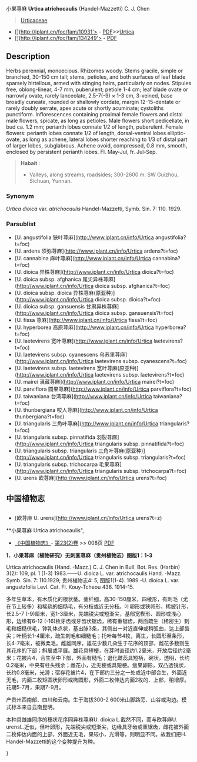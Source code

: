 小果荨麻 **Urtica atrichocaulis** (Handel-Mazzetti) C. J. Chen

> [Urticaceae](http://www.iplant.cn/info/Urticaceae?t=foc)
* [](http://iplant.cn/foc/fam/10931'> - [PDF](http://iplant.cn/foc/pdf/Urticaceae.pdf)>>[Urtica](http://www.iplant.cn/info/Urtica?t=foc)
* [](http://iplant.cn/foc/fam/134249'> - [PDF](http://www.iplant.cn/foc/pdf/Urtica.pdf)

## Description

Herbs perennial, monoecious. Rhizomes woody. Stems gracile, simple or branched, 30-150 cm tall; stems, petioles, and both surfaces of leaf blade sparsely hirtellous, armed with stinging hairs, particularly on nodes. Stipules free, oblong-linear, 4-7 mm, puberulent; petiole 1-4 cm; leaf blade ovate or narrowly ovate, rarely lanceolate, 2.5-7(-9) × 1-3 cm, 3-veined, base broadly cuneate, rounded or shallowly cordate, margin 12-15-dentate or rarely doubly serrate, apex acute or shortly acuminate; cystoliths punctiform. Inflorescences containing proximal female flowers and distal male flowers, spicate, as long as petioles. Male flowers short pedicellate, in bud ca. 1.2 mm; perianth lobes connate 1/2 of length, puberulent. Female flowers: perianth lobes connate 1/2 of length, dorsal-ventral lobes elliptic-ovate, as long as achene, lateral lobes shorter reaching to 1/3 of distal part of larger lobes, subglabrous. Achene ovoid, compressed, 0.8 mm, smooth, enclosed by persistent perianth lobes. Fl. May-Jul, fr. Jul-Sep.

> **Habait** : 
>* Valleys, along streams, roadsides; 300-2600 m. SW Guizhou, Sichuan, Yunnan.

### Synonym
*Urtica* *dioica* var. *atrichocaulis* Handel-Mazzetti, Symb. Sin. 7: 110. 1929.

### Parsublist

* [U.  angustifolia  狭叶荨麻](http://www.iplant.cn/info/Urtica angustifolia?t=foc)
* [U.  ardens  须弥荨麻](http://www.iplant.cn/info/Urtica ardens?t=foc)
* [U.  cannabina  麻叶荨麻](http://www.iplant.cn/info/Urtica cannabina?t=foc)
* [U.  dioica  异株荨麻](http://www.iplant.cn/info/Urtica dioica?t=foc)
* [U.  dioica subsp. afghanica  尾尖异株荨麻](http://www.iplant.cn/info/Urtica dioica subsp. afghanica?t=foc)
* [U.  dioica subsp. dioica  异株荨麻(原亚种)](http://www.iplant.cn/info/Urtica dioica subsp. dioica?t=foc)
* [U.  dioica subsp. gansuensis  甘肃异株荨麻](http://www.iplant.cn/info/Urtica dioica subsp. gansuensis?t=foc)
* [U.  fissa  荨麻](http://www.iplant.cn/info/Urtica fissa?t=foc)
* [U.  hyperborea  高原荨麻](http://www.iplant.cn/info/Urtica hyperborea?t=foc)
* [U.  laetevirens  宽叶荨麻](http://www.iplant.cn/info/Urtica laetevirens?t=foc)
* [U.  laetevirens subsp. cyanescens  乌苏里荨麻](http://www.iplant.cn/info/Urtica laetevirens subsp. cyanescens?t=foc)
* [U.  laetevirens subsp. laetevirens  宽叶荨麻(原亚种)](http://www.iplant.cn/info/Urtica laetevirens subsp. laetevirens?t=foc)
* [U.  mairei  滇藏荨麻](http://www.iplant.cn/info/Urtica mairei?t=foc)
* [U.  parviflora  圆果荨麻](http://www.iplant.cn/info/Urtica parviflora?t=foc)
* [U.  taiwaniana  台湾荨麻](http://www.iplant.cn/info/Urtica taiwaniana?t=foc)
* [U.  thunbergiana  咬人荨麻](http://www.iplant.cn/info/Urtica thunbergiana?t=foc)
* [U.  triangularis  三角叶荨麻](http://www.iplant.cn/info/Urtica triangularis?t=foc)
* [U.  triangularis subsp. pinnatifida  羽裂荨麻](http://www.iplant.cn/info/Urtica triangularis subsp. pinnatifida?t=foc)
* [U.  triangularis subsp. triangularis  三角叶荨麻(原亚种)](http://www.iplant.cn/info/Urtica triangularis subsp. triangularis?t=foc)
* [U.  triangularis subsp. trichocarpa  毛果荨麻](http://www.iplant.cn/info/Urtica triangularis subsp. trichocarpa?t=foc)
* [U.  urens  欧荨麻](http://www.iplant.cn/info/Urtica urens?t=foc)

## 中国植物志

## 
* [欧荨麻  U.  urens](http://www.iplant.cn/info/Urtica urens?t=z)

**小果荨麻 Urtica atrichocaulis",

* [《中国植物志》](http://www.iplant.cn/frps)- [第23(2)卷](http://www.iplant.cn/frps/vol/23(2)) >> 008页 [PDF](http://www.iplant.cn/frps/pdf/23(2)/008.pdf)

**1．小果荨麻（植物研究）无刺茎荨麻（贵州植物志）图版1：1-3**

Urtica atrichocaulis (Hand. -Mazz.) C. J. Chen in Bull. Bot. Res. (Harbin) 3(2): 109, pl. 1 (1-3) 1983.——U. dioica L. var. atrichocaulis Hand. -Mazz. Symb. Sin. 7: 110.1929; 贵州植物志4: 5, 图版1(1-4). 1989.-U. dioica L. var. angustzfolia Levl. Cat. Fl. Kouy-Tcheou 436. 1914-15.

多年生草本，有木质化的根状茎。茎纤细，高30-150厘米，四棱形，有刺毛（尤在节上较多）和稀疏的细糙毛，有分枝或近无分枝。叶卵形或狭卵形，稀披针形，长2.5-7 (-9)厘米，宽1-3厘米，先端锐尖或短渐尖，基部宽楔形、圆形或浅心形，边缘有6-12 (-16)枚牙齿或牙齿状锯齿，稀有重锯齿，两面疏生（稀密生）刺毛和细糙伏毛，钟乳体点状，基出脉3条，其侧出一对近直伸或稍弧曲，达上部齿尖；叶柄长1-4厘米，疏生刺毛和细糙毛；托叶每节4枚，离生，长圆形至条形，长4-7毫米，被微柔毛。雌雄同序，雄花少数几朵生于花序的顶部，雌花多数则生其花序的下部；斜展或平展。雄花具短梗，在芽时直径约1.2毫米，开放后径约2毫米；花被片4，合生至中下部，外面有糙毛；退化雌蕊具短柄，碗状，透明，长约0.2毫米，中央有柱头残余；雌花小，近无梗或具短梗。瘦果卵形，双凸透镜状，长约0.8毫米，光滑；宿存花被片4，在下部约三分之一处或近中部合生，外面近无毛，内面二枚矩圆状卵形或椭圆形，外面二枚伸达内面2枚的．上部，稍增厚。花期5-7月，果期7-9月。

产贵州西南部、四川和云南。生于海拔300-2 600米山脚路旁、山谷或沟边。模式标本来自云南昆明。

本种具雌雄同序的穗状花序同异株荨麻U. dioica L.截然不同，而与欧荨麻U. urensL.近似，但叶卵形，先端锐尖或短渐尖，边缘具牙齿或重锯齿，雌花被外面二枚伸达内面的上部，外面近无毛，果较小，光滑等，则明显不同。故我们把H. Handel-Mazzetti的这个变种提升为种。

}